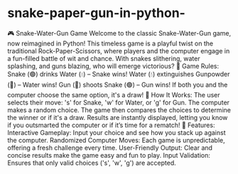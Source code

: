    # snake-paper-gun-in-python-
🎮 Snake-Water-Gun Game Welcome to the classic Snake-Water-Gun game, now reimagined in Python! This timeless game is a playful twist on the traditional Rock-Paper-Scissors, where players and the computer engage in a fun-filled battle of wit and chance. With snakes slithering, water splashing, and guns blazing, who will emerge victorious?
 🐍 Game Rules:
Snake (🟢) drinks Water (💧) – Snake wins!
Water (💧) extinguishes Gunpowder (🔫) – Water wins!
Gun (🔫) shoots Snake (🟢) – Gun wins!
If both you and the computer choose the same option, it's a draw!
 🧠 How It Works:
The user selects their move: 's' for Snake, 'w' for Water, or 'g' for Gun.
The computer makes a random choice.
The game then compares the choices to determine the winner or if it's a draw.
Results are instantly displayed, letting you know if you outsmarted the computer or if it’s time for a rematch!
 🌟 Features:
Interactive Gameplay: Input your choice and see how you stack up against the computer.
Randomized Computer Moves: Each game is unpredictable, offering a fresh challenge every time.
User-Friendly Output: Clear and concise results make the game easy and fun to play.
Input Validation: Ensures that only valid choices ('s', 'w', 'g') are accepted.
